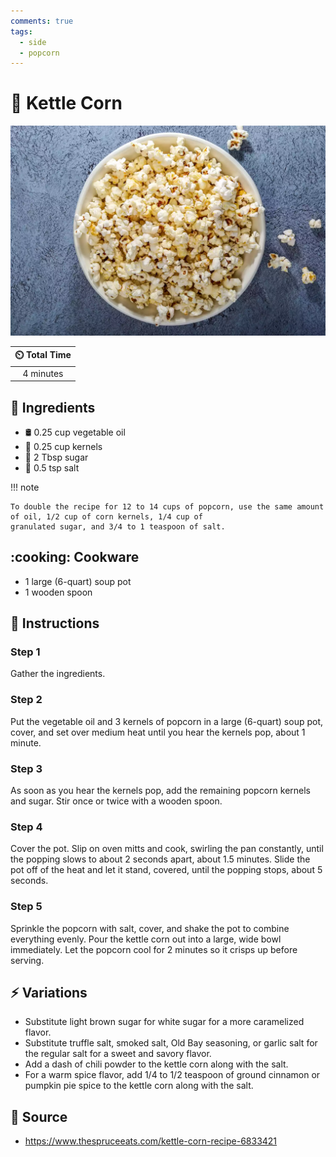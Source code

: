 ```yaml
---
comments: true
tags:
  - side
  - popcorn
---
```

# :corn: Kettle Corn

![Kettle Corn](../assets/images/kettle-corn.png)

| :timer_clock: Total Time |
|:-----------------------: |
| 4 minutes |

## :salt: Ingredients

- :oil_drum: 0.25 cup vegetable oil
- :corn: 0.25 cup kernels
- :candy: 2 Tbsp sugar
- :salt: 0.5 tsp salt

!!! note

    To double the recipe for 12 to 14 cups of popcorn, use the same amount of oil, 1/2 cup of corn kernels, 1/4 cup of
    granulated sugar, and 3/4 to 1 teaspoon of salt.

## :cooking: Cookware

- 1 large (6-quart) soup pot
- 1 wooden spoon

## :pencil: Instructions

### Step 1

Gather the ingredients.

### Step 2

Put the vegetable oil and 3 kernels of popcorn in a large (6-quart) soup pot, cover, and set over medium heat until you
hear the kernels pop, about 1 minute.

### Step 3

As soon as you hear the kernels pop, add the remaining popcorn kernels and sugar. Stir once or twice with a wooden
spoon.

### Step 4

Cover the pot. Slip on oven mitts and cook, swirling the pan constantly, until the popping slows to about 2 seconds
apart, about 1.5 minutes. Slide the pot off of the heat and let it stand, covered, until the popping stops, about 5
seconds.

### Step 5

Sprinkle the popcorn with salt, cover, and shake the pot to combine everything evenly. Pour the kettle corn out into a
large, wide bowl immediately. Let the popcorn cool for 2 minutes so it crisps up before serving.

## :zap: Variations

- Substitute light brown sugar for white sugar for a more caramelized flavor.
- Substitute truffle salt, smoked salt, Old Bay seasoning, or garlic salt for the regular salt for a sweet and savory
  flavor.
- Add a dash of chili powder to the kettle corn along with the salt.
- For a warm spice flavor, add 1/4 to 1/2 teaspoon of ground cinnamon or pumpkin pie spice to the kettle corn along
  with the salt.

## :link: Source

- <https://www.thespruceeats.com/kettle-corn-recipe-6833421>
